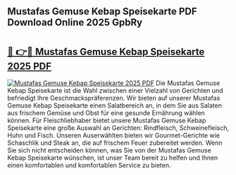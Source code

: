 ## Mustafas Gemuse Kebap Speisekarte PDF Download Online 2025 GpbRy

# <h2><a href="http://gccuy11.nevu.top/?p=Mustafas+Gemuse+Kebap+Speisekarte">🔗 👉🔴 Mustafas Gemuse Kebap Speisekarte 2025 PDF</a></h2>

[![Mustafas Gemuse Kebap Speisekarte 2025 PDF](https://i.imgur.com/dBaPXMq.png)](http://gccuy11.nevu.top/?p=Mustafas+Gemuse+Kebap+Speisekarte)
Die Mustafas Gemuse Kebap Speisekarte ist die Wahl zwischen einer Vielzahl von Gerichten und befriedigt Ihre Geschmackspräferenzen. Wir bieten auf unserer Mustafas Gemuse Kebap Speisekarte einen Salatbereich an, in dem Sie aus Salaten aus frischem Gemüse und Obst für eine gesunde Ernährung wählen können. Für Fleischliebhaber bietet unsere Mustafas Gemuse Kebap Speisekarte eine große Auswahl an Gerichten: Rindfleisch, Schweinefleisch, Huhn und Fisch. Unseren Auserwählten bieten wir Gourmet-Gerichte wie Schaschlik und Steak an, die auf frischem Feuer zubereitet werden. Wenn Sie sich nicht entscheiden können, was Sie von der Mustafas Gemuse Kebap Speisekarte wünschen, ist unser Team bereit zu helfen und Ihnen einen komfortablen und komfortablen Service zu bieten.
